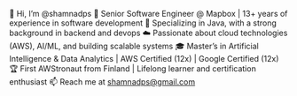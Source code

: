 👋 Hi, I’m @shamnadps
💼 Senior Software Engineer @ Mapbox | 13+ years of experience in software development
📱 Specializing in Java, with a strong background in backend and devops
☁️ Passionate about cloud technologies (AWS), AI/ML, and building scalable systems
🎓 Master’s in Artificial Intelligence & Data Analytics | AWS Certified (12x) | Google Certified (12x)
🏆 First AWStronaut from Finland | Lifelong learner and certification enthusiast
📫 Reach me at shamnadps@gmail.com

<!---
shamnadps/shamnadps is a ✨ special ✨ repository because its `README.md` (this file) appears on your GitHub profile.
You can click the Preview link to take a look at your changes.
--->
